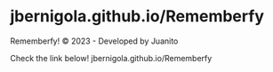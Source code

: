 # jbernigola.github.io/Rememberfy
Rememberfy! © 2023 - Developed by Juanito

Check the link below!
jbernigola.github.io/Rememberfy
